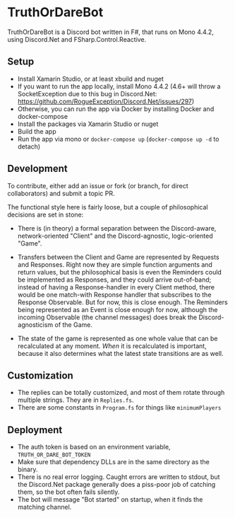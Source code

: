 # TruthOrDareBot

TruthOrDareBot is a Discord bot written in F#, that runs on Mono 4.4.2, using Discord.Net and FSharp.Control.Reactive.

## Setup

- Install Xamarin Studio, or at least xbuild and nuget
- If you want to run the app locally, install Mono 4.4.2 (4.6+ will throw a SocketException due to this bug in Discord.Net: https://github.com/RogueException/Discord.Net/issues/297)
- Otherwise, you can run the app via Docker by installing Docker and docker-compose
- Install the packages via Xamarin Studio or nuget
- Build the app
- Run the app via mono or `docker-compose up` (`docker-compose up -d` to detach)

## Development

To contribute, either add an issue or fork (or branch, for direct collaborators) and submit a topic PR.

The functional style here is fairly loose, but a couple of philosophical decisions are set in stone:

- There is (in theory) a formal separation between the Discord-aware, network-oriented "Client" and the Discord-agnostic, logic-oriented "Game".

- Transfers between the Client and Game are represented by Requests and Responses.
Right now they are simple function arguments and return values, but the philosophical basis is even the Reminders could be implemented as Responses,
and they could arrive out-of-band; instead of having a Response-handler in every Client method, there would be one match-with Response handler that subscribes to the Response Observable.
But for now, this is close enough. The Reminders being represented as an Event is close enough for now, although the incoming Observable (the channel messages) does break the Discord-agnosticism of the Game.

- The state of the game is represented as one whole value that can be recalculated at any moment. *When* it is recalculated is important, because it also determines what the latest state transitions are as well.

## Customization

- The replies can be totally customized, and most of them rotate through multiple strings. They are in `Replies.fs`.
- There are some constants in `Program.fs` for things like `minimumPlayers`

## Deployment

- The auth token is based on an environment variable, `TRUTH_OR_DARE_BOT_TOKEN`
- Make sure that dependency DLLs are in the same directory as the binary.
- There is no real error logging. Caught errors are written to stdout, but the Discord.Net package generally does a piss-poor job of catching them, so the bot often fails silently.
- The bot will message "Bot started" on startup, when it finds the matching channel.
